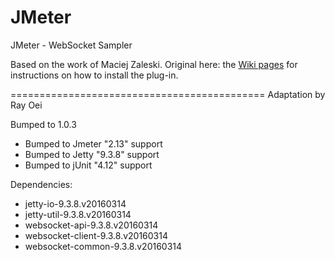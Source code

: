 JMeter
======

JMeter - WebSocket Sampler

Based on the work of Maciej Zaleski. 
Original here: the [Wiki pages](https://github.com/maciejzaleski/JMeter-WebSocketSampler/wiki) for instructions on how to install the plug-in.

============================================
Adaptation by Ray Oei

Bumped to 1.0.3
- Bumped to Jmeter "2.13" support
- Bumped to Jetty "9.3.8" support
- Bumped to jUnit "4.12" support

Dependencies:
- jetty-io-9.3.8.v20160314
- jetty-util-9.3.8.v20160314
- websocket-api-9.3.8.v20160314
- websocket-client-9.3.8.v20160314
- websocket-common-9.3.8.v20160314